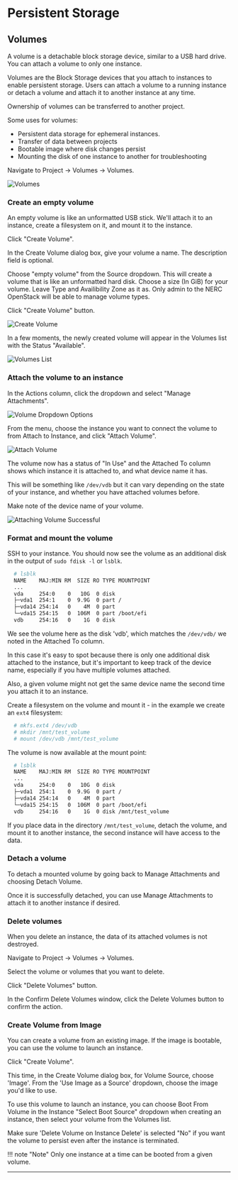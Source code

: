 # Persistent Storage

## Volumes

A volume is a detachable block storage device, similar to a USB hard drive. You can attach a volume to only one instance.

Volumes are the Block Storage devices that you attach to instances to enable persistent storage. Users can attach a volume to a running instance or detach a volume and attach it to another instance at any time.

Ownership of volumes can be transferred to another project.

Some uses for volumes:

- Persistent data storage for ephemeral instances.
- Transfer of data between projects
- Bootable image where disk changes persist
- Mounting the disk of one instance to another for troubleshooting

Navigate to Project -> Volumes -> Volumes.

![Volumes](images/volumes.png)

### Create an empty volume

An empty volume is like an unformatted USB stick.  We'll attach it to an instance, create a filesystem on it, and mount it to the instance.

Click "Create Volume".

In the Create Volume dialog box, give your volume a name.  The description field is optional.

Choose "empty volume" from the Source dropdown.  This will create a volume that is like an unformatted hard disk.  Choose a size (In GiB) for your volume. Leave Type and Availibility Zone as it as. Only admin to the NERC OpenStack will be able to manage volume types.

Click "Create Volume" button.

![Create Volume](images/create_volume.png)

In a few moments, the newly created volume will appear in the Volumes list with the Status "Available".

![Volumes List](images/volumes_list.png)

### Attach the volume to an instance

In the Actions column, click the dropdown and select "Manage Attachments".

![Volume Dropdown Options](images/volume_options.png)

From the  menu, choose the instance you want to connect the volume to from Attach to Instance, and click "Attach Volume".

![Attach Volume](images/volume_attach.png)

The volume now has a status of "In Use" and the Attached To column shows which instance it is attached to, and what device name it has.

This will be something like `/dev/vdb` but it can vary depending on the state of your instance, and whether you have attached volumes before.

Make note of the device name of your volume.

![Attaching Volume Successful](images/volume_in_use.png)

### Format and mount the volume

SSH to your instance.  You should now see the volume as an additional disk in the output of `sudo fdisk -l` or `lsblk`.

```sh
  # lsblk
  NAME    MAJ:MIN RM  SIZE RO TYPE MOUNTPOINT
  ...
  vda     254:0    0   10G  0 disk
  ├─vda1  254:1    0  9.9G  0 part /
  ├─vda14 254:14   0    4M  0 part
  └─vda15 254:15   0  106M  0 part /boot/efi
  vdb     254:16   0    1G  0 disk
```

We see the volume here as the disk 'vdb', which matches the `/dev/vdb/` we noted in the Attached To column.

In this case it's easy to spot because there is only one additional disk attached to the instance, but it's important to keep track of the device name, especially if you have multiple volumes attached.

Also, a given volume might not get the same device name the second time you attach it to an instance.

Create a filesystem on the volume and mount it - in the example we create an `ext4` filesystem:

```sh
  # mkfs.ext4 /dev/vdb
  # mkdir /mnt/test_volume
  # mount /dev/vdb /mnt/test_volume
```

The volume is now available at the mount point:

```sh
  # lsblk
  NAME    MAJ:MIN RM  SIZE RO TYPE MOUNTPOINT
  ...
  vda     254:0    0   10G  0 disk
  ├─vda1  254:1    0  9.9G  0 part /
  ├─vda14 254:14   0    4M  0 part
  └─vda15 254:15   0  106M  0 part /boot/efi
  vdb     254:16   0    1G  0 disk /mnt/test_volume
```

If you place data in the directory `/mnt/test_volume`, detach the volume, and mount it to another instance, the second instance will have access to the data.

### Detach a volume

To detach a mounted volume by going back to Manage Attachments and choosing Detach Volume.

Once it is successfully detached, you can use Manage Attachments to attach it to another instance if desired.

### Delete volumes

When you delete an instance, the data of its attached volumes is not destroyed.

Navigate to Project -> Volumes -> Volumes.

Select the volume or volumes that you want to delete.

Click "Delete Volumes" button.

In the Confirm Delete Volumes window, click the Delete Volumes button to confirm the action.

### Create Volume from Image

You can create a volume from an existing image.  If the image is bootable, you can use the volume to launch an instance.

Click "Create Volume".

This time, in the Create Volume dialog box, for Volume Source, choose 'Image'.  From the 'Use Image as a Source' dropdown, choose the image you'd like to use.

To use this volume to launch an instance, you can choose Boot From Volume in the Instance "Select Boot Source" dropdown when creating an instance, then select your volume from the Volumes list.

Make sure 'Delete Volume on Instance Delete' is selected "No" if you want the volume to persist even after the instance is terminated.

!!! note "Note"
    Only one instance at a time can be booted from a given volume.

---
